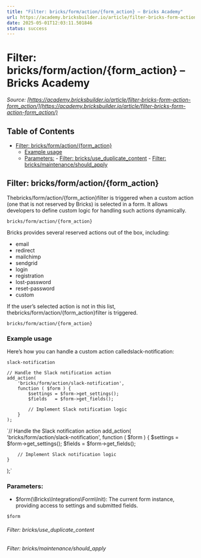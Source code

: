 ```yaml
---
title: "Filter: bricks/form/action/{form_action} – Bricks Academy"
url: https://academy.bricksbuilder.io/article/filter-bricks-form-action-form_action/
date: 2025-05-01T12:03:11.501846
status: success
---
```


# Filter: bricks/form/action/{form_action} – Bricks Academy

*Source: [https://academy.bricksbuilder.io/article/filter-bricks-form-action-form_action/](https://academy.bricksbuilder.io/article/filter-bricks-form-action-form_action/)*

## Table of Contents

- [Filter: bricks/form/action/{form_action}](#filter-bricksformactionformaction)
  - [Example usage](#example-usage)
  - [Parameters:](#parameters)
        - [Filter: bricks/use_duplicate_content](#filter-bricksuseduplicatecontent)
        - [Filter: bricks/maintenance/should_apply](#filter-bricksmaintenanceshouldapply)

## Filter: bricks/form/action/{form_action}

Thebricks/form/action/{form_action}filter is triggered when a custom action (one that is not reserved by Bricks) is selected in a form. It allows developers to define custom logic for handling such actions dynamically.

`bricks/form/action/{form_action}`

Bricks provides several reserved actions out of the box, including:

- email
- redirect
- mailchimp
- sendgrid
- login
- registration
- lost-password
- reset-password
- custom

If the user’s selected action is not in this list, thebricks/form/action/{form_action}filter is triggered.

`bricks/form/action/{form_action}`

### Example usage

Here’s how you can handle a custom action calledslack-notification:

`slack-notification`

```
// Handle the Slack notification action
add_action(
    'bricks/form/action/slack-notification',
    function ( $form ) {
        $settings = $form->get_settings();
        $fields   = $form->get_fields();

        // Implement Slack notification logic
    }
);
```

`// Handle the Slack notification action
add_action(
    'bricks/form/action/slack-notification',
    function ( $form ) {
        $settings = $form->get_settings();
        $fields   = $form->get_fields();

        // Implement Slack notification logic
    }
);`

### Parameters:

- $form(\Bricks\Integrations\Form\Init): The current form instance, providing access to settings and submitted fields.

`$form`

###### Filter: bricks/use_duplicate_content

###### Filter: bricks/maintenance/should_apply

